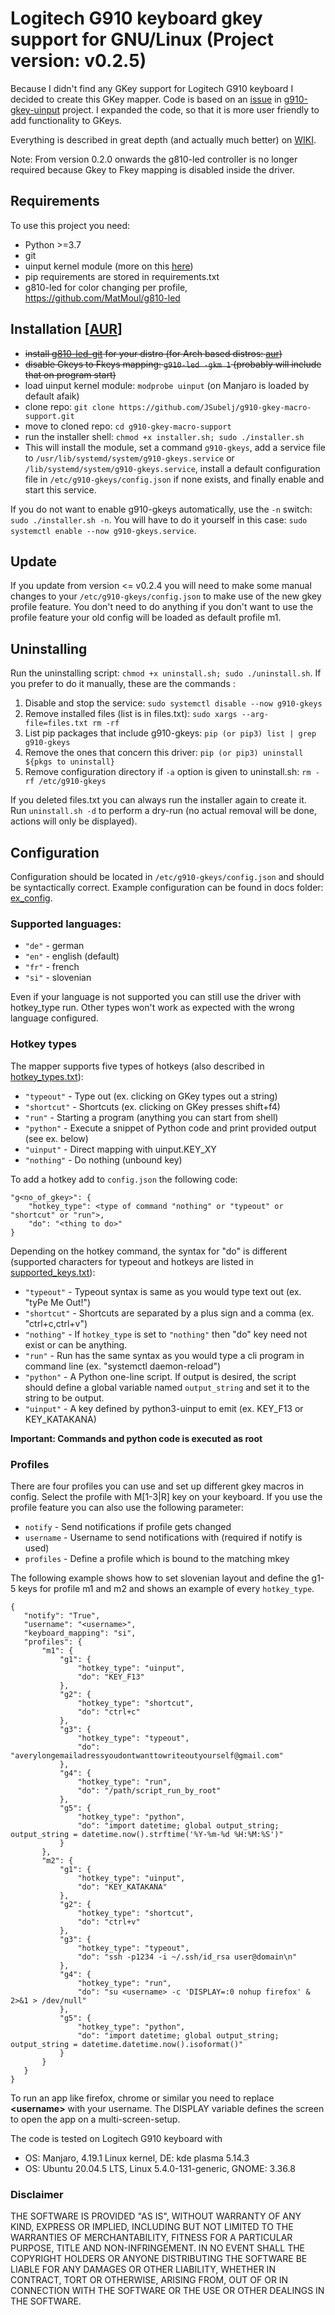 # Logitech G910 keyboard gkey support for GNU/Linux (Project version: v0.2.5)

Because I didn't find any GKey support for Logitech G910 keyboard I decided to create this GKey mapper.
Code is based on an [issue](https://github.com/CReimer/g910-gkey-uinput/issues/3)
in [g910-gkey-uinput](https://github.com/CReimer/g910-gkey-uinput) project. I expanded the code, so that it is more 
user friendly to add functionality to GKeys.

Everything is described in great depth (and actually much better) on [WIKI](https://github.com/JSubelj/g910-gkey-macro-support/wiki).

Note: From version 0.2.0 onwards the g810-led controller is no longer required because Gkey to Fkey mapping is disabled inside the driver.

## Requirements

To use this project you need:
 - Python >=3.7
 - git
 - uinput kernel module (more on this [here](http://tjjr.fi/sw/python-uinput/#Usage))
 - pip requirements are stored in requirements.txt
 - g810-led for color changing per profile, https://github.com/MatMoul/g810-led
 
## Installation \[[AUR](https://aur.archlinux.org/packages/g910-gkeys-git/)\]
 - ~~install [g810-led-git](https://github.com/MatMoul/g810-led) for your distro (for Arch based distros: [aur](https://aur.archlinux.org/packages/g810-led-git/))~~
 - ~~disable Gkeys to Fkeys mapping: `g910-led -gkm 1` (probably will include that on program start)~~
 - load uinput kernel module: `modprobe uinput` (on Manjaro is loaded by default afaik) 
 - clone repo: `git clone https://github.com/JSubelj/g910-gkey-macro-support.git`
 - move to cloned repo: `cd g910-gkey-macro-support`
 - run the installer shell: `chmod +x installer.sh; sudo ./installer.sh`
 - This will install the module, set a command `g910-gkeys`, add a service file to `/usr/lib/systemd/system/g910-gkeys.service` or `/lib/systemd/system/g910-gkeys.service`, install a default configuration file in `/etc/g910-gkeys/config.json` if none exists, and finally enable and start this service.

If you do not want to enable g910-gkeys automatically, use the `-n` switch: `sudo ./installer.sh -n`. You will have to do it yourself in this case: `sudo systemctl enable --now g910-gkeys.service`.
 
## Update
 If you update from version <= v0.2.4 you will need to make some manual changes to your `/etc/g910-gkeys/config.json` to make use of the new gkey profile feature.
 You don't need to do anything if you don't want to use the profile feature your old config will be loaded as default profile m1.

## Uninstalling
Run the uninstalling script: `chmod +x uninstall.sh; sudo ./uninstall.sh`. If you prefer to do it manually, these are the commands :

 1. Disable and stop the service: `sudo systemctl disable --now g910-gkeys`
 2. Remove installed files (list is in files.txt): `sudo xargs --arg-file=files.txt rm -rf`
 3. List pip packages that include g910-gkeys: `pip (or pip3) list | grep g910-gkeys`
 4. Remove the ones that concern this driver: `pip (or pip3) uninstall ${pkgs to uninstall}`
 5. Remove configuration directory if `-a` option is given to uninstall.sh: `rm -rf /etc/g910-gkeys`

If you deleted files.txt you can always run the installer again to create it.   
Run `uninstall.sh -d` to perform a dry-run (no actual removal will be done, actions will only be displayed).

## Configuration
Configuration should be located in `/etc/g910-gkeys/config.json` and should be syntactically correct. Example 
configuration can be found in docs folder: [ex_config](docs/ex_config/ex_config.json). 

### Supported languages:
 * `"de"` - german
 * `"en"` - english (default)
 * `"fr"` - french
 * `"si"` - slovenian

Even if your language is not supported you can still use the driver with hotkey_type run. Other types won't work as expected with the wrong language configured.

### Hotkey types
The mapper supports five types of hotkeys (also described in [hotkey_types.txt](docs/hotkey_types.txt)):
 * `"typeout"` - Type out (ex. clicking on GKey types out a string)
 * `"shortcut"` - Shortcuts (ex. clicking on GKey presses shift+f4)
 * `"run"` - Starting a program (anything you can start from shell)
 * `"python"` - Execute a snippet of Python code and print provided output (see ex. below)
 * `"uinput"` - Direct mapping with uinput.KEY_XY
 * `"nothing"` - Do nothing (unbound key)

To add a hotkey add to `config.json` the following code:
```
"g<no_of_gkey>": {
    "hotkey_type": <type of command "nothing" or "typeout" or "shortcut" or "run">,
    "do": "<thing to do>"
}
```

Depending on the hotkey command, the syntax for "do" is different (supported characters for typeout and 
hotkeys are listed in [supported_keys.txt](docs/supported_keys.txt)):
 * `"typeout"` - Typeout syntax is same as you would type text out (ex. "tyPe Me Out!")
 * `"shortcut"` - Shortcuts are separated by a plus sign and a comma (ex. "ctrl+c,ctrl+v")
 * `"nothing"` - If `hotkey_type` is set to `"nothing"` then "do" key need not exist or can be anything.
 * `"run"` - Run has the same syntax as you would type a cli program in command line (ex. "systemctl daemon-reload")
 * `"python"` - A Python one-line script. If output is desired, the script should define a global variable named `output_string` and set it to the string to be output.
 * `"uinput"` - A key defined by python3-uinput to emit (ex. KEY_F13 or KEY_KATAKANA)

**Important: Commands and python code is executed as root**

### Profiles
There are four profiles you can use and set up different gkey macros in config. Select the profile with M[1-3|R] key on your keyboard.
If you use the profile feature you can also use the following parameter:
 * `notify` - Send notifications if profile gets changed
 * `username` - Username to send notifications with (required if notify is used)
 * `profiles` - Define a profile which is bound to the matching mkey

The following example shows how to set slovenian layout and define the g1-5 keys for profile m1 and m2 and shows an example of every `hotkey_type`.
 ```
{
    "notify": "True",
    "username": "<username>",
    "keyboard_mapping": "si",
    "profiles": {
        "m1": {
            "g1": {
                "hotkey_type": "uinput",
                "do": "KEY_F13"
            },
            "g2": {
                "hotkey_type": "shortcut",
                "do": "ctrl+c"
            },
            "g3": {
                "hotkey_type": "typeout",
                "do": "averylongemailadressyoudontwanttowriteoutyourself@gmail.com"
            },
            "g4": {
                "hotkey_type": "run",
                "do": "/path/script_run_by_root"
            },
            "g5": {
                "hotkey_type": "python",
                "do": "import datetime; global output_string; output_string = datetime.now().strftime('%Y-%m-%d %H:%M:%S')"
            }
        },
        "m2": {
            "g1": {
                "hotkey_type": "uinput",
                "do": "KEY_KATAKANA"
            },
            "g2": {
                "hotkey_type": "shortcut",
                "do": "ctrl+v"
            },
            "g3": {
                "hotkey_type": "typeout",
                "do": "ssh -p1234 -i ~/.ssh/id_rsa user@domain\n"
            },
            "g4": {
                "hotkey_type": "run",
                "do": "su <username> -c 'DISPLAY=:0 nohup firefox' & 2>&1 > /dev/null"
            },
            "g5": {
                "hotkey_type": "python",
                "do": "import datetime; global output_string; output_string = datetime.datetime.now().isoformat()"
            }
        }
    }
}
 ```
To run an app like firefox, chrome or similar you need to replace **\<username\>** with your username. The DISPLAY variable defines the screen to open the app on a multi-screen-setup.

The code is tested on Logitech G910 keyboard with
- OS: Manjaro, 4.19.1 Linux kernel, DE: kde plasma 5.14.3
- OS: Ubuntu 20.04.5 LTS, Linux 5.4.0-131-generic, GNOME: 3.36.8

### Disclaimer
THE SOFTWARE IS PROVIDED "AS IS", WITHOUT WARRANTY OF ANY KIND, EXPRESS OR IMPLIED, 
INCLUDING BUT NOT LIMITED TO THE WARRANTIES OF MERCHANTABILITY, 
FITNESS FOR A PARTICULAR PURPOSE, TITLE AND NON-INFRINGEMENT. 
IN NO EVENT SHALL THE COPYRIGHT HOLDERS OR ANYONE DISTRIBUTING THE SOFTWARE 
BE LIABLE FOR ANY DAMAGES OR OTHER LIABILITY, WHETHER IN CONTRACT, TORT OR OTHERWISE, 
ARISING FROM, OUT OF OR IN CONNECTION WITH THE SOFTWARE OR THE USE OR OTHER DEALINGS 
IN THE SOFTWARE.
